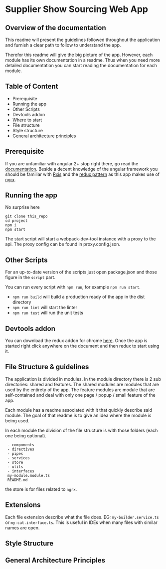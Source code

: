 # Supplier Show Sourcing Web App


## Overview of the documentation 

This readme will present the guidelines followed throughout the application and furnish a clear path to follow to understand the app. 
 
Therefor this readme will give the big picture of the app. However, each module has its own documentation in a readme. Thus when you need more detailed documentation you can start reading the documentation for each module.

## Table of Content

 - Prerequisite
 - Running the app
 - Other Scripts
 - Devtools addon
 - Where to start
 - File structure
 - Style structure
 - General architecture principles


## Prerequisite

If you are unfamiliar with angular 2+ stop right there, go read the [documentation](https://angular.io/docs). 
Beside a decent knowledge of the angular framework you should be familiar with [Rxjs](https://www.learnrxjs.io/)  and the [redux pattern](http://redux.js.org/)
as this app makes use of [ngrx](https://gist.github.com/btroncone/a6e4347326749f938510).


## Running the app

No surprise here 

```
git clone this_repo
cd project
npm i
npm start
```

The start script will start a webpack-dev-tool instance with a proxy to the api. The proxy config can be found in proxy.config.json.


## Other Scripts

For an up-to-date version of the scripts just open package.json and those figure in the `script` part.

You can run every script with `npm run`, for example `npm run start`.


 - `npm run build` will build a production ready of the app in the dist directory
 - `npm run lint` will start the linter
 - `npm run test` will run the unit tests

## Devtools addon

You can download the redux addon for chrome [here](https://chrome.google.com/webstore/detail/redux-devtools/lmhkpmbekcpmknklioeibfkpmmfibljd?hl=en). Once the app is started right click anywhere on the document and then redux to start using it.


## File Structure & guidelines

The application is divided in modules. In the module directory there is 2 sub directories: shared and features. The shared modules are modules that are used by the entirety of the app. The feature modules are module that are self-contained and deal with only one page / popup / small feature of the app. 

Each module has a readme associated with it that quickly describe said module. The goal of that readme is to give an idea where the module is being used.

In each module the division of the file structure is with those folders (each one being optional).


```
 - components
 - directives
 - pipes
 - services
 - store
 - utils
 - interfaces
 my-module.module.ts
 README.md
```

the store is for files related to `ngrx`.

## Extensions

Each file extension describe what the file does. EG: `my-builder.service.ts` or `my-cat.interface.ts`. This is useful in IDEs when many files with similar names are open. 

## Style Structure



## General Architecture Principles
